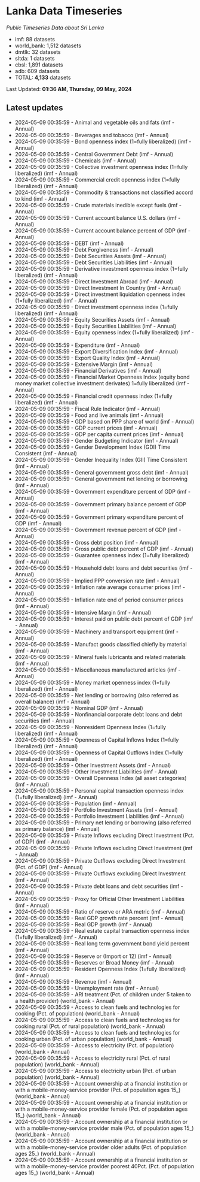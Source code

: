 # Lanka Data Timeseries
*Public Timeseries Data about Sri Lanka*

* imf: 88 datasets
* world_bank: 1,512 datasets
* dmtlk: 32 datasets
* sltda: 1 datasets
* cbsl: 1,891 datasets
* adb: 609 datasets
* TOTAL: **4,133** datasets

Last Updated: **01:36 AM, Thursday, 09 May, 2024**

## Latest updates

* 2024-05-09 00:35:59 - Animal and vegetable oils and fats (imf - Annual)
* 2024-05-09 00:35:59 - Beverages and tobacco (imf - Annual)
* 2024-05-09 00:35:59 - Bond openness index (1=fully liberalized) (imf - Annual)
* 2024-05-09 00:35:59 - Central Government Debt (imf - Annual)
* 2024-05-09 00:35:59 - Chemicals (imf - Annual)
* 2024-05-09 00:35:59 - Collective investment openness index (1=fully liberalized) (imf - Annual)
* 2024-05-09 00:35:59 - Commercial credit openness index (1=fully liberalized) (imf - Annual)
* 2024-05-09 00:35:59 - Commodity & transactions not classified accord to kind (imf - Annual)
* 2024-05-09 00:35:59 - Crude materials inedible except fuels (imf - Annual)
* 2024-05-09 00:35:59 - Current account balance U.S. dollars (imf - Annual)
* 2024-05-09 00:35:59 - Current account balance percent of GDP (imf - Annual)
* 2024-05-09 00:35:59 - DEBT (imf - Annual)
* 2024-05-09 00:35:59 - Debt Forgiveness (imf - Annual)
* 2024-05-09 00:35:59 - Debt Securities Assets (imf - Annual)
* 2024-05-09 00:35:59 - Debt Securities Liabilities (imf - Annual)
* 2024-05-09 00:35:59 - Derivative investment openness index (1=fully liberalized) (imf - Annual)
* 2024-05-09 00:35:59 - Direct Investment Abroad (imf - Annual)
* 2024-05-09 00:35:59 - Direct Investment In Country (imf - Annual)
* 2024-05-09 00:35:59 - Direct investment liquidation openness index (1=fully liberalized) (imf - Annual)
* 2024-05-09 00:35:59 - Direct investment openness index (1=fully liberalized) (imf - Annual)
* 2024-05-09 00:35:59 - Equity Securities Assets (imf - Annual)
* 2024-05-09 00:35:59 - Equity Securities Liabilities (imf - Annual)
* 2024-05-09 00:35:59 - Equity openness index (1=fully liberalized) (imf - Annual)
* 2024-05-09 00:35:59 - Expenditure (imf - Annual)
* 2024-05-09 00:35:59 - Export Diversification Index (imf - Annual)
* 2024-05-09 00:35:59 - Export Quality Index (imf - Annual)
* 2024-05-09 00:35:59 - Extensive Margin (imf - Annual)
* 2024-05-09 00:35:59 - Financial Derivatives (imf - Annual)
* 2024-05-09 00:35:59 - Financial Market Openness Index (equity bond money market collective investment derivates) 1=fully liberalized (imf - Annual)
* 2024-05-09 00:35:59 - Financial credit openness index (1=fully liberalized) (imf - Annual)
* 2024-05-09 00:35:59 - Fiscal Rule Indicator (imf - Annual)
* 2024-05-09 00:35:59 - Food and live animals (imf - Annual)
* 2024-05-09 00:35:59 - GDP based on PPP share of world (imf - Annual)
* 2024-05-09 00:35:59 - GDP current prices (imf - Annual)
* 2024-05-09 00:35:59 - GDP per capita current prices (imf - Annual)
* 2024-05-09 00:35:59 - Gender Budgeting Indicator (imf - Annual)
* 2024-05-09 00:35:59 - Gender Development Index (GDI) Time Consistent (imf - Annual)
* 2024-05-09 00:35:59 - Gender Inequality Index (GII) Time Consistent (imf - Annual)
* 2024-05-09 00:35:59 - General government gross debt (imf - Annual)
* 2024-05-09 00:35:59 - General government net lending or borrowing (imf - Annual)
* 2024-05-09 00:35:59 - Government expenditure percent of GDP (imf - Annual)
* 2024-05-09 00:35:59 - Government primary balance percent of GDP (imf - Annual)
* 2024-05-09 00:35:59 - Government primary expenditure percent of GDP (imf - Annual)
* 2024-05-09 00:35:59 - Government revenue percent of GDP (imf - Annual)
* 2024-05-09 00:35:59 - Gross debt position (imf - Annual)
* 2024-05-09 00:35:59 - Gross public debt percent of GDP (imf - Annual)
* 2024-05-09 00:35:59 - Guarantee openness index (1=fully liberalized) (imf - Annual)
* 2024-05-09 00:35:59 - Household debt loans and debt securities (imf - Annual)
* 2024-05-09 00:35:59 - Implied PPP conversion rate (imf - Annual)
* 2024-05-09 00:35:59 - Inflation rate average consumer prices (imf - Annual)
* 2024-05-09 00:35:59 - Inflation rate end of period consumer prices (imf - Annual)
* 2024-05-09 00:35:59 - Intensive Margin (imf - Annual)
* 2024-05-09 00:35:59 - Interest paid on public debt percent of GDP (imf - Annual)
* 2024-05-09 00:35:59 - Machinery and transport equipment (imf - Annual)
* 2024-05-09 00:35:59 - Manufact goods classified chiefly by material (imf - Annual)
* 2024-05-09 00:35:59 - Mineral fuels lubricants and related materials (imf - Annual)
* 2024-05-09 00:35:59 - Miscellaneous manufactured articles (imf - Annual)
* 2024-05-09 00:35:59 - Money market openness index (1=fully liberalized) (imf - Annual)
* 2024-05-09 00:35:59 - Net lending or borrowing (also referred as overall balance) (imf - Annual)
* 2024-05-09 00:35:59 - Nominal GDP (imf - Annual)
* 2024-05-09 00:35:59 - Nonfinancial corporate debt loans and debt securities (imf - Annual)
* 2024-05-09 00:35:59 - Nonresident Openness Index (1=fully liberalized) (imf - Annual)
* 2024-05-09 00:35:59 - Openness of Capital Inflows Index (1=fully liberalized) (imf - Annual)
* 2024-05-09 00:35:59 - Openness of Capital Outflows Index (1=fully liberalized) (imf - Annual)
* 2024-05-09 00:35:59 - Other Investment Assets (imf - Annual)
* 2024-05-09 00:35:59 - Other Investment Liabilities (imf - Annual)
* 2024-05-09 00:35:59 - Overall Openness Index (all asset categories) (imf - Annual)
* 2024-05-09 00:35:59 - Personal capital transaction openness index (1=fully liberalized) (imf - Annual)
* 2024-05-09 00:35:59 - Population (imf - Annual)
* 2024-05-09 00:35:59 - Portfolio Investment Assets (imf - Annual)
* 2024-05-09 00:35:59 - Portfolio Investment Liabilities (imf - Annual)
* 2024-05-09 00:35:59 - Primary net lending or borrowing (also referred as primary balance) (imf - Annual)
* 2024-05-09 00:35:59 - Private Inflows excluding Direct Investment (Pct. of GDP) (imf - Annual)
* 2024-05-09 00:35:59 - Private Inflows excluding Direct Investment (imf - Annual)
* 2024-05-09 00:35:59 - Private Outflows excluding Direct Investment (Pct. of GDP) (imf - Annual)
* 2024-05-09 00:35:59 - Private Outflows excluding Direct Investment (imf - Annual)
* 2024-05-09 00:35:59 - Private debt loans and debt securities (imf - Annual)
* 2024-05-09 00:35:59 - Proxy for Official Other Investment Liabilities (imf - Annual)
* 2024-05-09 00:35:59 - Ratio of reserve or ARA metric (imf - Annual)
* 2024-05-09 00:35:59 - Real GDP growth rate percent (imf - Annual)
* 2024-05-09 00:35:59 - Real GDP growth (imf - Annual)
* 2024-05-09 00:35:59 - Real estate capital transaction openness index (1=fully liberalized) (imf - Annual)
* 2024-05-09 00:35:59 - Real long term government bond yield percent (imf - Annual)
* 2024-05-09 00:35:59 - Reserve or (Import or 12) (imf - Annual)
* 2024-05-09 00:35:59 - Reserves or Broad Money (imf - Annual)
* 2024-05-09 00:35:59 - Resident Openness Index (1=fully liberalized) (imf - Annual)
* 2024-05-09 00:35:59 - Revenue (imf - Annual)
* 2024-05-09 00:35:59 - Unemployment rate (imf - Annual)
* 2024-05-09 00:35:59 - ARI treatment (Pct. of children under 5 taken to a health provider) (world_bank - Annual)
* 2024-05-09 00:35:59 - Access to clean fuels and technologies for cooking (Pct. of population) (world_bank - Annual)
* 2024-05-09 00:35:59 - Access to clean fuels and technologies for cooking rural (Pct. of rural population) (world_bank - Annual)
* 2024-05-09 00:35:59 - Access to clean fuels and technologies for cooking urban (Pct. of urban population) (world_bank - Annual)
* 2024-05-09 00:35:59 - Access to electricity (Pct. of population) (world_bank - Annual)
* 2024-05-09 00:35:59 - Access to electricity rural (Pct. of rural population) (world_bank - Annual)
* 2024-05-09 00:35:59 - Access to electricity urban (Pct. of urban population) (world_bank - Annual)
* 2024-05-09 00:35:59 - Account ownership at a financial institution or with a mobile-money-service provider (Pct. of population ages 15_) (world_bank - Annual)
* 2024-05-09 00:35:59 - Account ownership at a financial institution or with a mobile-money-service provider female (Pct. of population ages 15_) (world_bank - Annual)
* 2024-05-09 00:35:59 - Account ownership at a financial institution or with a mobile-money-service provider male (Pct. of population ages 15_) (world_bank - Annual)
* 2024-05-09 00:35:59 - Account ownership at a financial institution or with a mobile-money-service provider older adults (Pct. of population ages 25_) (world_bank - Annual)
* 2024-05-09 00:35:59 - Account ownership at a financial institution or with a mobile-money-service provider poorest 40Pct. (Pct. of population ages 15_) (world_bank - Annual)